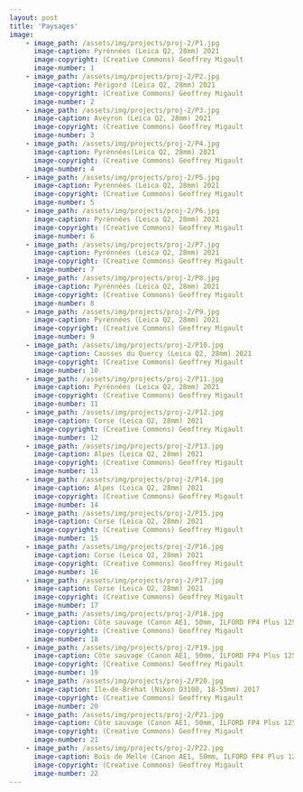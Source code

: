 ```yaml
---
layout: post
title: 'Paysages'
image: 
    - image_path: /assets/img/projects/proj-2/P1.jpg
      image-caption: Pyrénnées (Leica Q2, 28mm) 2021
      image-copyright: (Creative Commons) Geoffrey Migault
      image-number: 1
    - image_path: /assets/img/projects/proj-2/P2.jpg
      image-caption: Périgord (Leica Q2, 28mm) 2021
      image-copyright: (Creative Commons) Geoffrey Migault
      image-number: 2
    - image_path: /assets/img/projects/proj-2/P3.jpg
      image-caption: Aveyron (Leica Q2, 28mm) 2021
      image-copyright: (Creative Commons) Geoffrey Migault
      image-number: 3
    - image_path: /assets/img/projects/proj-2/P4.jpg
      image-caption: Pyrénnées(Leica Q2, 28mm) 2021
      image-copyright: (Creative Commons) Geoffrey Migault
      image-number: 4
    - image_path: /assets/img/projects/proj-2/P5.jpg
      image-caption: Pyrénnées (Leica Q2, 28mm) 2021
      image-copyright: (Creative Commons) Geoffrey Migault
      image-number: 5
    - image_path: /assets/img/projects/proj-2/P6.jpg
      image-caption: Pyrénnées (Leica Q2, 28mm) 2021
      image-copyright: (Creative Commons) Geoffrey Migault
      image-number: 6
    - image_path: /assets/img/projects/proj-2/P7.jpg
      image-caption: Pyrénnées (Leica Q2, 28mm) 2021
      image-copyright: (Creative Commons) Geoffrey Migault
      image-number: 7
    - image_path: /assets/img/projects/proj-2/P8.jpg
      image-caption: Pyrénnées (Leica Q2, 28mm) 2021
      image-copyright: (Creative Commons) Geoffrey Migault
      image-number: 8
    - image_path: /assets/img/projects/proj-2/P9.jpg
      image-caption: Pyrénnées (Leica Q2, 28mm) 2021
      image-copyright: (Creative Commons) Geoffrey Migault
      image-number: 9
    - image_path: /assets/img/projects/proj-2/P10.jpg
      image-caption: Causses du Quercy (Leica Q2, 28mm) 2021
      image-copyright: (Creative Commons) Geoffrey Migault
      image-number: 10
    - image_path: /assets/img/projects/proj-2/P11.jpg
      image-caption: Pyrénnées (Leica Q2, 28mm) 2021
      image-copyright: (Creative Commons) Geoffrey Migault
      image-number: 11
    - image_path: /assets/img/projects/proj-2/P12.jpg
      image-caption: Corse (Leica Q2, 28mm) 2021
      image-copyright: (Creative Commons) Geoffrey Migault
      image-number: 12
    - image_path: /assets/img/projects/proj-2/P13.jpg
      image-caption: Alpes (Leica Q2, 28mm) 2021
      image-copyright: (Creative Commons) Geoffrey Migault
      image-number: 13
    - image_path: /assets/img/projects/proj-2/P14.jpg
      image-caption: Alpes (Leica Q2, 28mm) 2021
      image-copyright: (Creative Commons) Geoffrey Migault
      image-number: 14
    - image_path: /assets/img/projects/proj-2/P15.jpg
      image-caption: Corse (Leica Q2, 28mm) 2021
      image-copyright: (Creative Commons) Geoffrey Migault
      image-number: 15
    - image_path: /assets/img/projects/proj-2/P16.jpg
      image-caption: Corse (Leica Q2, 28mm) 2021
      image-copyright: (Creative Commons) Geoffrey Migault
      image-number: 16
    - image_path: /assets/img/projects/proj-2/P17.jpg
      image-caption: Corse (Leica Q2, 28mm) 2021
      image-copyright: (Creative Commons) Geoffrey Migault
      image-number: 17
    - image_path: /assets/img/projects/proj-2/P18.jpg
      image-caption: Côte sauvage (Canon AE1, 50mm, ILFORD FP4 Plus 125 36P) 2020
      image-copyright: (Creative Commons) Geoffrey Migault
      image-number: 18
    - image_path: /assets/img/projects/proj-2/P19.jpg
      image-caption: Côte sauvage (Canon AE1, 50mm, ILFORD FP4 Plus 125 36P) 2020
      image-copyright: (Creative Commons) Geoffrey Migault
      image-number: 19
    - image_path: /assets/img/projects/proj-2/P20.jpg
      image-caption: Ile-de-Bréhat (Nikon D3100, 18-55mm) 2017
      image-copyright: (Creative Commons) Geoffrey Migault
      image-number: 20
    - image_path: /assets/img/projects/proj-2/P21.jpg
      image-caption: Côte sauvage (Canon AE1, 50mm, ILFORD FP4 Plus 125 36P) 2020
      image-copyright: (Creative Commons) Geoffrey Migault
      image-number: 21
    - image_path: /assets/img/projects/proj-2/P22.jpg
      image-caption: Bois de Melle (Canon AE1, 50mm, ILFORD FP4 Plus 125 36P) 2020
      image-copyright: (Creative Commons) Geoffrey Migault
      image-number: 22
---
```

